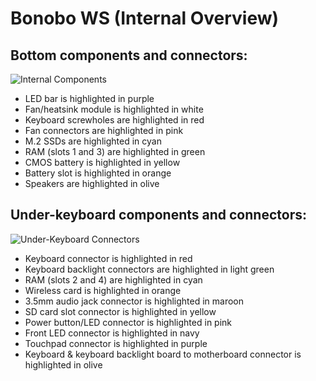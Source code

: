 # Bonobo WS (Internal Overview)

## Bottom components and connectors:

![Internal Components](./img/components-highlighted.jpg)

- LED bar is highlighted in purple
- Fan/heatsink module is highlighted in white
- Keyboard screwholes are highlighted in red
- Fan connectors are highlighted in pink
- M.2 SSDs are highlighted in cyan
- RAM (slots 1 and 3) are highlighted in green
- CMOS battery is highlighted in yellow
- Battery slot is highlighted in orange
- Speakers are highlighted in olive

## Under-keyboard components and connectors:

![Under-Keyboard Connectors](./img/under-keyboard.jpg)

- Keyboard connector is highlighted in red
- Keyboard backlight connectors are highlighted in light green
- RAM (slots 2 and 4) are highlighted in cyan
- Wireless card is highlighted in orange
- 3.5mm audio jack connector is highlighted in maroon
- SD card slot connector is highlighted in yellow
- Power button/LED connector is highlighted in pink
- Front LED connector is highlighted in navy
- Touchpad connector is highlighted in purple
- Keyboard & keyboard backlight board to motherboard connector is highlighted in olive
